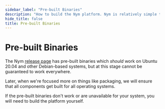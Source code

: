 ```yaml
---
sidebar_label: "Pre-built Binaries"
description: "How to build the Nym platform. Nym is relatively simple to build and run on Mac OS X, Linux, and Windows."
hide_title: false
title: Pre-built Binaries
---
```


# Pre-built Binaries

The Nym [release page](https://github.com/nymtech/nym/releases) has pre-built binaries which _should_ work on Ubuntu 20.04 and other Debian-based systems, but at this stage cannot be guaranteed to work everywhere.

Later, when we're focused more on things like packaging, we will ensure that all components get built for all operating systems. 

If the pre-built binaries don't work or are unavailable for your system, you will need to build the platform yourself.

